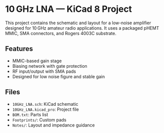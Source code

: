 # 10 GHz LNA — KiCad 8 Project

This project contains the schematic and layout for a low-noise amplifier designed for 10 GHz amateur radio applications. It uses a packaged pHEMT MMIC, SMA connectors, and Rogers 4003C substrate.

## Features
- MMIC-based gain stage
- Biasing network with gate protection
- RF input/output with SMA pads
- Designed for low noise figure and stable gain

## Files
- `10GHz_LNA.sch`: KiCad schematic
- `10GHz_LNA.kicad_pro`: Project file
- `BOM.txt`: Parts list
- `Footprints/`: Custom pads
- `Notes/`: Layout and impedance guidance
